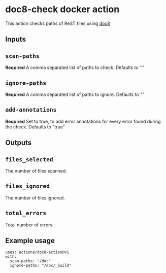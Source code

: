 # doc8-check docker action

This action checks paths of ReST files using [doc8](https://github.com/pycqa/doc8)

## Inputs

## `scan-paths`

**Required** A comma separated list of paths to check. Defaults to "."

## `ignore-paths`

**Required** A comma separated list of paths to ignore. Defaults to ""

## `add-annotations`

**Required** Set to true, to add error annotations for every error found during the check. Defaults to "true"

## Outputs

## `files_selected`

The number of files scanned.

## `files_ignored`

The number of files ignored.

## `total_errors`

Total number of errors.

## Example usage

```
uses: actions/doc8-action@v1
with:
  scan-paths: "/doc"
  ignore-paths: "/doc/_build"
```

